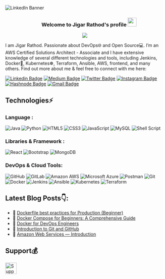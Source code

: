![LinkedIn Banner](https://github.com/rj2704/rj2704/assets/72614127/84aa77d8-613c-44ee-8949-5cf479333d4c)

<h3 align="center">
  &nbsp;&nbsp;&nbsp;&nbsp;&nbsp;&nbsp;&nbsp;Welcome to Jigar Rathod's profile
  <img src="https://media.giphy.com/media/hvRJCLFzcasrR4ia7z/giphy.gif" width="28">
</h3>

<p align="center">
<!--   <a href="https://github.com/DenverCoder1/readme-typing-svg"> -->
    <img src="https://readme-typing-svg.herokuapp.com?color=E22FE4&width=380&height=45&lines=Open-Source+Enthusiast;Always+Learning+New+Things;Empowering+Others;Nice+To+Meet+You+...&center=true"></a>
</p>

I am Jigar Rathod. Passionate about DevOps🌐 and Open Source💻. I’m an AWS Certified Solutions Architect - Associate and I have extensive knowledge of several different technologies and tools, including Jenkins, Docker🐳, Kubernetes☸, Terraform, Ansible, AWS, frontend, and many others. Find out more about me & feel free to connect with me here:


[![Linkedin Badge](https://img.shields.io/badge/-jigarrathod-blue?style=flat-square&logo=Linkedin&logoColor=white&link=https://www.linkedin.com/in/jigarrathod27/)](https://www.linkedin.com/in/jigarrathod27/)
[![Medium Badge](https://img.shields.io/badge/-@jigarrathod-1b1b1b?style=flat-square&labelColor=1b1b1b&logo=Medium&link=https://medium.com/@jigarrathod2704)](https://medium.com/@jigarrathod2704)
[![Twitter Badge](https://img.shields.io/badge/-@jigar2704-blue?style=flat-square&labelColor=blue&logo=Twitter&logoColor=white&link=https://twitter.com/jigar2704)](https://twitter.com/jigar2704)
[![Instagram Badge](https://img.shields.io/badge/-jigar.rathod-purple?style=flat-square&logo=instagram&logoColor=white&link=https://www.instagram.com/jigar.rathod27/)](https://www.instagram.com/jigar.rathod27/)
[![Hashnode Badge](https://img.shields.io/badge/-@jigarrathod-1F51FF?style=flat-square&labelColor=1F51FF&logo=Hashnode&link=https://jigar2704.hashnode.dev/)](https://jigar2704.hashnode.dev/)
[![Gmail Badge](https://img.shields.io/badge/-jigarrathod2704@gmail.com-c14438?style=flat-square&logo=Gmail&logoColor=white&link=mailto:jigarrathod2704@gmail.com)](mailto:jigarrathod2704@gmail.com)



## Technologies⚡

### Language :
![Java](https://img.shields.io/badge/Java-ED8B00?style=for-the-badge&logo=openjdk&logoColor=white)
![Python](https://img.shields.io/badge/Python-FFD43B?style=for-the-badge&logo=python&logoColor=blue)
![HTML5](https://img.shields.io/badge/HTML5-E34F26?style=for-the-badge&logo=html5&logoColor=white)
![CSS3](https://img.shields.io/badge/CSS3-1572B6?style=for-the-badge&logo=css3&logoColor=white)
![JavaScript](https://img.shields.io/badge/JavaScript-323330?style=for-the-badge&logo=javascript&logoColor=F7DF1E)
![MySQL](	https://img.shields.io/badge/MySQL-005C84?style=for-the-badge&logo=mysql&logoColor=white)
![Shell Script](https://img.shields.io/badge/Shell_Script-121011?style=for-the-badge&logo=gnu-bash&logoColor=white)

### Libraries & Framework :

![React](https://img.shields.io/badge/React-20232A?style=for-the-badge&logo=react&logoColor=61DAFB)
![Bootstrap](https://img.shields.io/badge/Bootstrap-563D7C?style=for-the-badge&logo=bootstrap&logoColor=white)
![MongoDB](https://img.shields.io/badge/MongoDB-4EA94B?style=for-the-badge&logo=mongodb&logoColor=white)

### DevOps & Cloud Tools:

![GitHub](https://img.shields.io/badge/GitHub%20Pages-222222?style=for-the-badge&logo=GitHub%20Pages&logoColor=white)
![GitLab](https://img.shields.io/badge/GitLab-330F63?style=for-the-badge&logo=gitlab&logoColor=white)
![Amazon AWS](https://img.shields.io/badge/Amazon_AWS-FF9900?style=for-the-badge&logo=amazonaws&logoColor=white)
![Microsoft Azure](https://img.shields.io/badge/microsoft%20azure-0089D6?style=for-the-badge&logo=microsoft-azure&logoColor=white)
![Postman](https://img.shields.io/badge/Postman-FF6C37?style=for-the-badge&logo=Postman&logoColor=white)
![Git](https://img.shields.io/badge/GIT-E44C30?style=for-the-badge&logo=git&logoColor=white)
![Docker](https://img.shields.io/badge/Docker-2CA5E0?style=for-the-badge&logo=docker&logoColor=white)
![Jenkins](https://img.shields.io/badge/Jenkins-D24939?style=for-the-badge&logo=Jenkins&logoColor=white)
![Ansible](https://img.shields.io/badge/Ansible-000000?style=for-the-badge&logo=ansible&logoColor=white)
![Kubernetes](https://img.shields.io/badge/kubernetes-326ce5.svg?&style=for-the-badge&logo=kubernetes&logoColor=white)
![Terraform](https://img.shields.io/badge/Terraform-7B42BC?style=for-the-badge&logo=terraform&logoColor=white)

## Latest Blog Posts👇:
  
<!-- BLOGPOSTS:START -->
 - 💫 [Dockerfile best practices for Production &lpar;Beginner&rpar;](https://medium.com/@jigarrathod2704/dockerfile-best-practices-for-production-9e90be47e43b)
 - 💯 [Docker Compose for Beginners: A Comprehensive Guide](https://medium.com/@jigarrathod2704/docker-compose-for-beginners-a-comprehensive-guide-29113e49f7da)
 - 💯 [Docker for DevOps Engineers](https://medium.com/@jigarrathod2704/deploy-a-simple-server-using-aws-terraform-docker-7b71b85a2289)
 - 🚀 [Introduction to Git and GitHub](https://medium.com/@jigarrathod2704/introduction-to-git-and-github-db7ba3037769)
 - 💫 [Amazon Web Services — Introduction](https://medium.com/@jigarrathod2704/amazon-web-services-introduction-2c9b7c1170c)
<!-- BLOGPOSTS:END -->


## Support💰
<p>
<a href='https://www.buymeacoffee.com/kaiwalya' target='_blank'><img height='36' style='border:0px;height:36px;' src='https://cdn.buymeacoffee.com/buttons/v2/default-yellow.png' border='0' alt='Support Kaiwalya on buymecoffee' /></a>
</p>

